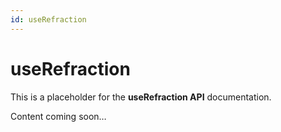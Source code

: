 ```yaml
---
id: useRefraction
---
```

# useRefraction

This is a placeholder for the **useRefraction API** documentation.

Content coming soon…

